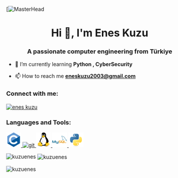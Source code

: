 [![MasterHead](https://www.botreetechnologies.com/blog/wp-content/uploads/2021/06/python-in-cybersecurity.jpg)
<h1 align="center">Hi 👋, I'm Enes Kuzu</h1>
<h3 align="center">A passionate computer engineering from Türkiye</h3>

- 🌱 I’m currently learning **Python , CyberSecurity**

- 📫 How to reach me **eneskuzu2003@gmail.com**

<h3 align="left">Connect with me:</h3>
<p align="left">
<a href="https://linkedin.com/in/enes kuzu" target="blank"><img align="center" src="https://raw.githubusercontent.com/rahuldkjain/github-profile-readme-generator/master/src/images/icons/Social/linked-in-alt.svg" alt="enes kuzu" height="30" width="40" /></a>
</p>

<h3 align="left">Languages and Tools:</h3>
<p align="left"> <a href="https://www.cprogramming.com/" target="_blank" rel="noreferrer"> <img src="https://raw.githubusercontent.com/devicons/devicon/master/icons/c/c-original.svg" alt="c" width="40" height="40"/> </a> <a href="https://git-scm.com/" target="_blank" rel="noreferrer"> <img src="https://www.vectorlogo.zone/logos/git-scm/git-scm-icon.svg" alt="git" width="40" height="40"/> </a> <a href="https://www.linux.org/" target="_blank" rel="noreferrer"> <img src="https://raw.githubusercontent.com/devicons/devicon/master/icons/linux/linux-original.svg" alt="linux" width="40" height="40"/> </a> <a href="https://www.mysql.com/" target="_blank" rel="noreferrer"> <img src="https://raw.githubusercontent.com/devicons/devicon/master/icons/mysql/mysql-original-wordmark.svg" alt="mysql" width="40" height="40"/> </a> <a href="https://www.python.org" target="_blank" rel="noreferrer"> <img src="https://raw.githubusercontent.com/devicons/devicon/master/icons/python/python-original.svg" alt="python" width="40" height="40"/> </a> </p>

<p><img align="left" src="https://github-readme-stats.vercel.app/api/top-langs?username=kuzuenes&show_icons=true&locale=en&layout=compact" alt="kuzuenes" /></p>

<p>&nbsp;<img align="center" src="https://github-readme-stats.vercel.app/api?username=kuzuenes&show_icons=true&locale=en" alt="kuzuenes" /></p>

<p><img align="center" src="https://github-readme-streak-stats.herokuapp.com/?user=kuzuenes&" alt="kuzuenes" /></p>




